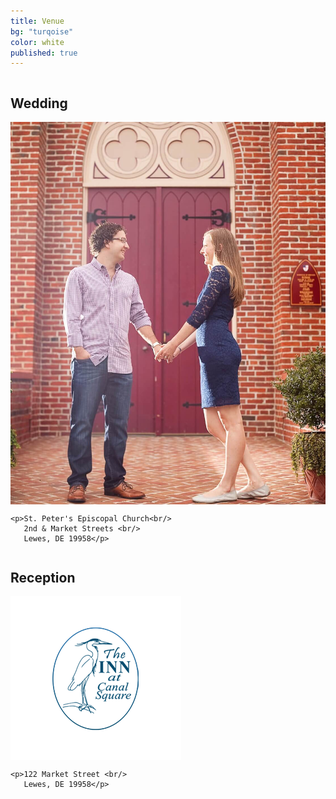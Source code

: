 ```yaml
---
title: Venue
bg: "turqoise"
color: white
published: true
---
```

<div class="row">
  
  <div class="small-12 large-12 columns">
    <h2>Wedding</h2>
  </div>
  <div class="small-12 large-5 large-offset-2 columns">
    <img src="/img/church.jpg" />
  </div>
  <div class="small-12 large-5 columns">

    <p>St. Peter's Episcopal Church<br/>
       2nd & Market Streets <br/>
       Lewes, DE 19958</p>
  </div>
  
  <div class="small-12 large-12 columns">
    <h2>Reception</h2>
  </div>

  <div class="small-12 large-3 large-offset-2 columns">
    <img src="/img/inn-logo.png" />
  </div>
  <div class="small-12 large-7 columns">

    <p>122 Market Street <br/>
       Lewes, DE 19958</p>
  </div>
</div>